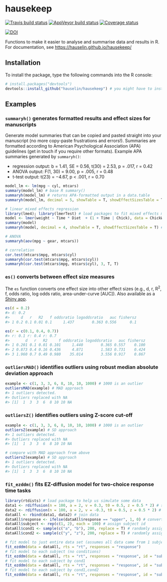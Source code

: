 
<!-- README.md is generated from README.Rmd. Please edit that file -->

# hausekeep

[![Travis build
status](https://travis-ci.org/hauselin/hausekeep.svg?branch=master)](https://travis-ci.org/hauselin/hausekeep)
[![AppVeyor build
status](https://ci.appveyor.com/api/projects/status/github/hauselin/hausekeep?branch=master&svg=true)](https://ci.appveyor.com/project/hauselin/hausekeep)
[![Coverage
status](https://codecov.io/gh/hauselin/hausekeep/branch/master/graph/badge.svg)](https://codecov.io/github/hauselin/hausekeep?branch=master)

[![DOI](https://zenodo.org/badge/168783741.svg)](https://doi.org/10.5281/zenodo.2555874)

Functions to make it easier to analyse and summarise data and results in
R. For documentation, see <https://hauselin.github.io/hausekeep/>

## Installation

To install the package, type the following commands into the R console:

``` r
# install.packages("devtools")
devtools::install_github("hauselin/hausekeep") # you might have to install devtools first (see above)
```

## Examples

### `summaryh()` generates formatted results and effect sizes for manuscripts

Generate model summaries that can be copied and pasted straight into
your manuscript (no more copy-paste frustrations and errors\!).
Summaries are formatted according to American Psychological Association
(APA) guidelines (get in touch if you require other formats). Example
APA summaries generated by `summaryh()`:

  - regression output: b = 1.41, SE = 0.56, t(30) = 2.53, p = .017, r =
    0.42
  - ANOVA output: F(1, 30) = 9.00, p = .005, r = 0.48
  - t-test output: t(23) = −4.67, p \< .001, r = 0.70

<!-- end list -->

``` r
model_lm <- lm(mpg ~ cyl, mtcars) 
summary(model_lm) # base R summary()
summaryh(model_lm) # returns APA-formatted output in a data.table
summaryh(model_lm, decimal = 5, showTable = T, showEffectSizesTable = T) # optional arguments

# linear mixed effects regression
library(lme4); library(lmerTest) # load packages to fit mixed effects models
model <- lmer(weight ~ Time * Diet  + (1 + Time | Chick), data = ChickWeight)
summary(model)
summaryh(model, decimal = 4, showTable = T, showEffectSizesTable = T) # optional arguments

# ANOVA
summaryh(aov(mpg ~ gear, mtcars))

# correlation
cor.test(mtcars$mpg, mtcars$cyl)
summaryh(cor.test(mtcars$mpg, mtcars$cyl))
summaryh(cor.test(mtcars$mpg, mtcars$cyl), 3, T, T)
```

### `es()` converts between effect size measures

The `es` function converts one effect size into other effect sizes
(e.g., d, r, R<sup>2</sup>, f, odds ratio, log odds ratio,
area-under-curve \[AUC\]). Also available as a [Shiny
app](http://escal.site).

``` r
es(d = 0.2)
#> d: 0.2
#>     d   r   R2   f oddsratio logoddsratio   auc fishersz
#> 1 0.2 0.1 0.01 0.1     1.437        0.363 0.556      0.1

es(r = c(0.1, 0.4, 0.7))
#> r: 0.1 r: 0.4 r: 0.7
#>       d   r   R2     f oddsratio logoddsratio   auc fishersz
#> 1 0.201 0.1 0.01 0.101     1.440        0.365 0.557    0.100
#> 2 0.873 0.4 0.16 0.436     4.871        1.583 0.731    0.424
#> 3 1.960 0.7 0.49 0.980    35.014        3.556 0.917    0.867
```

### `outliersMAD()` identifies outliers using robust median absolute deviation approach

``` r
example <- c(1, 3, 3, 6, 8, 10, 10, 1000) # 1000 is an outlier
outliersMAD(example) # MAD approach
#> 1 outliers detected.
#> Outliers replaced with NA
#> [1]  1  3  3  6  8 10 10 NA
```

### `outliersZ()` identifies outliers using Z-score cut-off

``` r
example <- c(1, 3, 3, 6, 8, 10, 10, 1000) # 1000 is an outlier
outliersZ(example) # SD approach
#> 1 outliers detected.
#> Outliers replaced with NA
#> [1]  1  3  3  6  8 10 10 NA

# compare with MAD approach from above
outliersZ(example) # SD approach
#> 1 outliers detected.
#> Outliers replaced with NA
#> [1]  1  3  3  6  8 10 10 NA
```

### `fit_ezddm()` fits EZ-diffusion model for two-choice response time tasks

``` r
library(rtdists) # load package to help us simulate some data
data1 <- rdiffusion(n = 100, a = 2, v = 0.3, t0 = 0.5, z = 0.5 * 2) # simulate data
data2 <- rdiffusion(n = 100, a = 2, v = -0.3, t0 = 0.5, z = 0.5 * 2) # simulate data
dataAll <- rbind(data1, data2) # join data
dataAll$response <- ifelse(dataAll$response == "upper", 1, 0) # convert responses to 1 and 0
dataAll$subject <- rep(c(1, 2), each = 100) # assign subject id
dataAll$cond1 <- sample(c("a", "b"), 200, replace = T) # randomly assign conditions a/b
dataAll$cond2 <- sample(c("y", "z"), 200, replace = T) # randomly assign conditions y/z

# fit model to just entire data set (assumes all data came from 1 subject)
fit_ezddm(data = dataAll, rts = "rt", responses = "response")
# fit model to each subject (no conditions)
fit_ezddm(data = dataAll, rts = "rt", responses = "response", id = "subject") 
# fit model to each subject by cond1
fit_ezddm(data = dataAll, rts = "rt", responses = "response", id = "subject", group = "cond1") 
# fit model to each subject by cond1,cond2
fit_ezddm(data = dataAll, rts = "rt", responses = "response", id = "subject", group = c("cond1", "cond2"))
```
